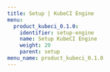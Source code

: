 ```yaml
---
title: Setup | KubeCI Engine
menu:
  product_kubeci_0.1.0:
    identifier: setup-engine
    name: Setup KubeCI Engine
    weight: 20
    parent: setup
menu_name: product_kubeci_0.1.0
---
```

